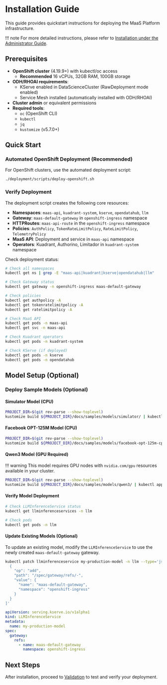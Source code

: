 # Installation Guide

This guide provides quickstart instructions for deploying the MaaS Platform infrastructure.

!!! note
    For more detailed instructions, please refer to [Installation under the Administrator Guide](install/prerequisites.md).

## Prerequisites

- **OpenShift cluster** (4.19.9+) with kubectl/oc access
  - **Recommended** 16 vCPUs, 32GB RAM, 100GB storage
- **ODH/RHOAI requirements**:
  - KServe enabled in DataScienceCluster (RawDeployment mode enabled)
  - Service Mesh installed (automatically installed with ODH/RHOAI)
- **Cluster admin** or equivalent permissions
- **Required tools**:
  - `oc` (OpenShift CLI)
  - `kubectl`
  - `jq`
  - `kustomize` (v5.7.0+)

## Quick Start

### Automated OpenShift Deployment (Recommended)

For OpenShift clusters, use the automated deployment script:

```bash
./deployment/scripts/deploy-openshift.sh
```

### Verify Deployment

The deployment script creates the following core resources:

- **Namespaces**: `maas-api`, `kuadrant-system`, `kserve`, `opendatahub`, `llm`
- **Gateway**: `maas-default-gateway` in `openshift-ingress` namespace
- **HTTPRoutes**: `maas-api-route` in the `openshift-ingress` namespace
- **Policies**: `AuthPolicy`, `TokenRateLimitPolicy`, `RateLimitPolicy`, `TelemetryPolicy`
- **MaaS API**: Deployment and service in `maas-api` namespace
- **Operators**: Kuadrant, Authorino, Limitador in `kuadrant-system` namespace

Check deployment status:

```bash
# Check all namespaces
kubectl get ns | grep -E "maas-api|kuadrant|kserve|opendatahub|llm"

# Check Gateway status
kubectl get gateway -n openshift-ingress maas-default-gateway

# Check policies
kubectl get authpolicy -A
kubectl get tokenratelimitpolicy -A
kubectl get ratelimitpolicy -A

# Check MaaS API
kubectl get pods -n maas-api
kubectl get svc -n maas-api

# Check Kuadrant operators
kubectl get pods -n kuadrant-system

# Check KServe (if deployed)
kubectl get pods -n kserve
kubectl get pods -n opendatahub
```

## Model Setup (Optional)

### Deploy Sample Models (Optional)

#### Simulator Model (CPU)

```bash
PROJECT_DIR=$(git rev-parse --show-toplevel)
kustomize build ${PROJECT_DIR}/docs/samples/models/simulator/ | kubectl apply -f -
```

#### Facebook OPT-125M Model (CPU)

```bash
PROJECT_DIR=$(git rev-parse --show-toplevel)
kustomize build ${PROJECT_DIR}/docs/samples/models/facebook-opt-125m-cpu/ | kubectl apply -f -
```

#### Qwen3 Model (GPU Required)

!!! warning
    This model requires GPU nodes with `nvidia.com/gpu` resources available in your cluster.

```bash
PROJECT_DIR=$(git rev-parse --show-toplevel)
kustomize build ${PROJECT_DIR}/docs/samples/models/qwen3/ | kubectl apply -f -
```

#### Verify Model Deployment

```bash
# Check LLMInferenceService status
kubectl get llminferenceservices -n llm

# Check pods
kubectl get pods -n llm
```

#### Update Existing Models (Optional)

To update an existing model, modify the `LLMInferenceService` to use the newly created `maas-default-gateway` gateway.

```bash
kubectl patch llminferenceservice my-production-model -n llm --type='json' -p='[
  {
    "op": "add",
    "path": "/spec/gateway/refs/-",
    "value": {
      "name": "maas-default-gateway",
      "namespace": "openshift-ingress"
    }
  }
]'
```

```yaml
apiVersion: serving.kserve.io/v1alpha1
kind: LLMInferenceService
metadata:
  name: my-production-model
spec:
  gateway:
    refs:
      - name: maas-default-gateway
        namespace: openshift-ingress
```

## Next Steps

After installation, proceed to [Validation](install/validation.md) to test and verify your deployment.
